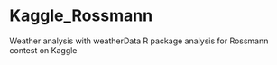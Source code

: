 # Kaggle_Rossmann

Weather analysis with weatherData R package analysis for Rossmann contest on Kaggle
